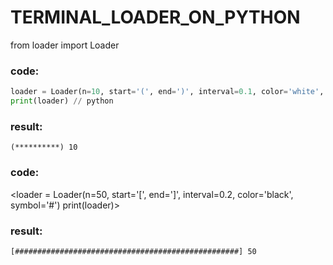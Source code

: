 # TERMINAL_LOADER_ON_PYTHON

from loader import Loader

### code:
```python
loader = Loader(n=10, start='(', end=')', interval=0.1, color='white', symbol='*')
print(loader) // python
```

### result:
	(**********) 10

### code:
<loader = Loader(n=50, start='[', end=']', interval=0.2, color='black', symbol='#')
print(loader)>

### result:
	[##################################################] 50